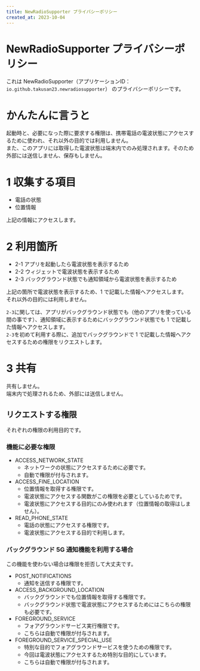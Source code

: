 ```yaml
---
title: NewRadioSupporter プライバシーポリシー
created_at: 2023-10-04
---
```


# NewRadioSupporter プライバシーポリシー

これは NewRadioSupporter（アプリケーションID：`io.github.takusan23.newradiosupporter`） のプライバシーポリシーです。

# かんたんに言うと

起動時と、必要になった際に要求する権限は、携帯電話の電波状態にアクセスするために使われ、それ以外の目的では利用しません。  
また、このアプリには取得した電波状態は端末内でのみ処理されます。そのため外部には送信しません、保存もしません。

# 1 収集する項目

- 電話の状態
- 位置情報

上記の情報にアクセスします。

# 2 利用箇所

- 2-1 アプリを起動したら電波状態を表示するため
- 2-2 ウィジェットで電波状態を表示するため
- 2-3 バックグラウンド状態でも通知領域から電波状態を表示するため

上記の箇所で電波状態を表示するため、1 で記載した情報へアクセスします。  
それ以外の目的には利用しません。

`2-3`に関しては、アプリがバックグラウンド状態でも（他のアプリを使っている間の事です）、通知領域に表示するためにバックグラウンド状態でも 1 で記載した情報へアクセスします。  
`2-3`を初めて利用する際に、追加でバックグラウンドで 1 で記載した情報へアクセスするための権限をリクエストします。

# 3 共有

共有しません。  
端末内で処理されるため、外部には送信しません。

## リクエストする権限

それぞれの権限の利用目的です。

### 機能に必要な権限

- ACCESS_NETWORK_STATE
  - ネットワークの状態にアクセスするために必要です。
  - 自動で権限が付与されます。
- ACCESS_FINE_LOCATION
  - 位置情報を取得する権限です。
  - 電波状態にアクセスする関数がこの権限を必要としているためです。
  - 電波状態にアクセスする目的にのみ使われます（位置情報の取得はしません）。
- READ_PHONE_STATE
  - 電話の状態にアクセスする権限です。
  - 電波状態にアクセスする目的で利用します。

### バックグラウンド 5G 通知機能を利用する場合

この機能を使わない場合は権限を拒否して大丈夫です。
 
- POST_NOTIFICATIONS
  - 通知を送信する権限です。
- ACCESS_BACKGROUND_LOCATION
  - バックグラウンドでも位置情報を取得する権限です。
  - バックグラウンド状態で電波状態にアクセスするためにはこちらの権限も必要です。
- FOREGROUND_SERVICE
  - フォアグラウンドサービス実行権限です。
  - こちらは自動で権限が付与されます。
- FOREGROUND_SERVICE_SPECIAL_USE
  - 特別な目的でフォアグラウンドサービスを使うための権限です。
  - 今回は電波状態にアクセスするため特別な目的にしています。
  - こちらは自動で権限が付与されます。